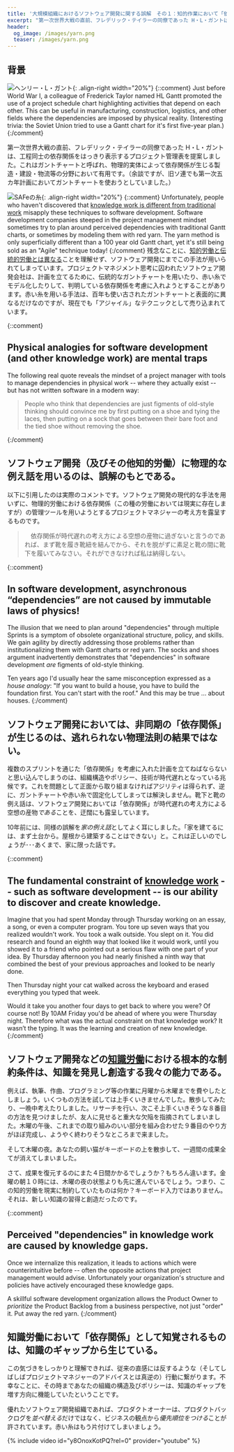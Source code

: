 ```yaml
---
title: '大規模組織におけるソフトウェア開発に関する誤解　その１：知的作業において「依存関係」が生じるのは、逃れられない物理法則の結果なのか？'
excerpt: "第一次世界大戦の直前、フレデリック・テイラーの同僚であった H・L・ガントは、工程同士の依存関係をはっきり表示するプロジェクト管理表を提案しました。これはガントチャートと呼ばれ、物理的実体によって依存関係が生じる製造・建設・物流等の分野において有用です。"
header:
  og_image: /images/yarn.png
  teaser: /images/yarn.png
---
```


## 背景

![ヘンリー・L・ガント](../images/henry-l-gantt.jpg){: .align-right width="20%"}
{::comment}
Just before World War I, a colleague of Frederick Taylor named HL Gantt promoted the use of a project schedule chart highlighting activities that depend on each other.  This can be useful in manufacturing, construction, logistics, and other fields where the dependencies are imposed by physical reality.  (Interesting trivia: the Soviet Union tried to use a Gantt chart for it's first five-year plan.)
{:/comment}

第一次世界大戦の直前、フレデリック・テイラーの同僚であった H・L・ガントは、工程同士の依存関係をはっきり表示するプロジェクト管理表を提案しました。これはガントチャートと呼ばれ、物理的実体によって依存関係が生じる製造・建設・物流等の分野において有用です。（余談ですが、旧ソ連でも第一次五カ年計画においてガントチャートを使おうとしていました。）

![SAFeの糸](../images/yarn.svg){: .align-right width="20%"}
{::comment}
Unfortunately, people who haven't discovered that [knowledge work is different from traditional work](/how-is-knowledge-creation-work-different) misapply these techniques to software development.  Software development companies steeped in the project management mindset sometimes try to plan around perceived dependencies with traditional Gantt charts, or sometimes by modeling them with red yarn.  The yarn method is only superficially different than a 100 year old Gantt chart, yet it's still being sold as an "Agile" technique today!
{:/comment}
残念なことに、[知的労働と伝統的労働とは異なる](/how-is-knowledge-creation-work-different-jp)ことを理解せず、ソフトウェア開発にまでこの手法が用いられてしまっています。プロジェクトマネジメント思考に囚われたソフトウェア開発会社は、計画を立てるために、伝統的なガントチャートを用いたり、赤い糸でモデル化したりして、判明している依存関係を考慮に入れようとすることがあります。赤い糸を用いる手法は、百年も使い古されたガントチャートと表面的に異なるだけなのですが、現在でも「アジャイル」なテクニックとして売り込まれています。

{::comment}
## Physical analogies for software development (and other knowledge work) are mental traps
The following real quote reveals the mindset of a project manager with tools to manage dependencies in physical work -- where they actually exist -- but has not written software in a modern way:

> People who think that dependencies are just figments of old-style thinking should convince me by first putting on a shoe and tying the laces, then putting on a sock that goes between their bare foot and the tied shoe without removing the shoe.

{:/comment}

##  ソフトウェア開発（及びその他知的労働）に物理的な例え話を用いるのは、誤解のもとである。

以下に引用したのは実際のコメントです。ソフトウェア開発の現代的な手法を用いずに、物理的労働における依存関係（この種の労働においては現実に存在しますが）の管理ツールを用いようとするプロジェクトマネジャーの考え方を露呈するものです。

>　依存関係が時代遅れの考え方による空想の産物に過ぎないと言うのであれば、まず靴を履き靴紐を結んでから、それを脱がずに素足と靴の間に靴下を履いてみなさい。それができなければ私は納得しない。

{::comment}
## In software development, asynchronous “dependencies” are not caused by immutable laws of physics!

The illusion that we need to plan around "dependencies" through multiple Sprints is a symptom of obsolete organizational structure, policy, and skills. We gain agility by directly addressing those problems rather than institutionalizing them with Gantt charts or red yarn.  The socks and shoes argument inadvertently demonstrates that "dependencies" in software development *are* figments of old-style thinking.

Ten years ago I'd usually hear the same misconception expressed as a *house analogy*:  "If you want to build a house, you have to build the foundation first.  You can't start with the roof."  And this may be true ... about houses.
{:/comment}

## ソフトウェア開発においては、非同期の「依存関係」が生じるのは、逃れられない物理法則の結果ではない。

複数のスプリントを通じた「依存関係」を考慮に入れた計画を立てねばならないと思い込んでしまうのは、組織構造やポリシー、技術が時代遅れとなっている兆候です。これを問題として正面から取り組まなければアジリティは得られず、逆に、ガントチャートや赤い糸で固定化してしまっては解決しません。靴下と靴の例え話は、ソフトウェア開発においては「依存関係」が時代遅れの考え方による空想の産物*である*ことを、迂闊にも露呈しています。

10年前には、同様の誤解を*家の例え話*としてよく耳にしました。「家を建てるには、まず土台から。屋根から建築することはできない」と。これは正しいのでしょうが･･･あくまで、家に限った話です。 


{::comment}
## The fundamental constraint of [knowledge work](/how-is-knowledge-creation-work-different) -- such as software development -- is our ability to discover and create knowledge. 

Imagine that you had spent Monday through Thursday working on an essay, a song, or even a computer program.  You tore up seven ways that you realized wouldn't work.  You took a walk outside.  You slept on it.  You did research and found an eighth way that looked like it would work, until you showed it to a friend who pointed out a serious flaw with one part of your idea.  By Thursday afternoon you had nearly finished a ninth way that combined the best of your previous approaches and looked to be nearly done.

Then Thursday night your cat walked across the keyboard and erased everything you typed that week.

Would it take you another four days to get back to where you were?  Of course not!  By 10AM Friday you'd be ahead of where you were Thursday night.  Therefore what was the actual constraint on that knowledge work? It wasn’t the typing. It was the learning and creation of new knowledge.
{:/comment}


## ソフトウェア開発などの[知識労働](/how-is-knowledge-creation-work-different-jp)における根本的な制約条件は、知識を発見し創造する我々の能力である。

例えば、執筆、作曲、プログラミング等の作業に月曜から木曜までを費やしたとしましょう。いくつもの方法を試しては上手くいきませんでした。散歩してみたり、一晩中考えたりしました。リサーチを行い、次こそ上手くいきそうな８番目の方法を見つけましたが、友人に見せると重大な欠陥を指摘されてしまいました。木曜の午後、これまでの取り組みのいい部分を組み合わせた９番目のやり方がほぼ完成し、ようやく終わりそうなところまで来ました。

そして木曜の夜。あなたの飼い猫がキーボードの上を散歩して、一週間の成果全てが消えてしまいました。

さて、成果を復元するのにまた４日間かかるでしょうか？もちろん違います。金曜の朝１０時には、木曜の夜の状態よりも先に進んでいるでしょう。つまり、この知的労働を現実に制約していたものは何か？キーボード入力ではありません。それは、新しい知識の習得と創造だったのです。


{::comment}
## Perceived "dependencies" in knowledge work are caused by knowledge gaps.

Once we internalize this realization, it leads to actions which were counterintuitive before -- often the opposite actions that project management would advise.  Unfortunately your organization's structure and policies have actively encouraged these knowledge gaps. 

A skillful software development organization allows the Product Owner to *prioritize* the Product Backlog from a business perspective, not just "order" it.  Put away the red yarn.
{:/comment}

## 知識労働において「依存関係」として知覚されるものは、知識のギャップから生じている。

この気づきをしっかりと理解できれば、従来の直感には反するような（そしてしばしばプロジェクトマネジャーのアドバイスとは真逆の）行動に繋がります。不幸なことに、その時まであなたの組織の構造及びポリシーは、知識のギャップを増す方向に機能していたということです。

優れたソフトウェア開発組織であれば、プロダクトオーナーは、プロダクトバックログを*並べ替える*だけではなく、ビジネスの観点から*優先順位をつける*ことが許されています。赤い糸はもう片付けてしまいましょう。

{% include video id="y8OnoxKotPQ?rel=0" provider="youtube" %}